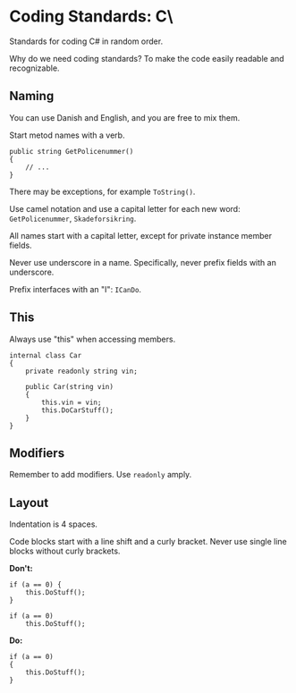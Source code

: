 # Coding Standards: C\

Standards for coding C\# in random order.

Why do we need coding standards? To make the code easily readable and recognizable.

## Naming

You can use Danish and English, and you are free to mix them.

Start metod names with a verb.

```
public string GetPolicenummer()
{
    // ...
}
```

There may be exceptions, for example `ToString()`.

Use camel notation and use a capital letter for each new word: `GetPolicenummer`, `Skadeforsikring`.

All names start with a capital letter, except for private instance member fields.

Never use underscore in a name.  Specifically, never prefix fields with an underscore.

Prefix interfaces with an "I": `ICanDo`.

## This

Always use "this" when accessing members.

```
internal class Car
{
    private readonly string vin;

    public Car(string vin)
    {
        this.vin = vin;
        this.DoCarStuff();
    }
}
```

## Modifiers

Remember to add modifiers.  Use `readonly` amply.

## Layout

Indentation is 4 spaces.

Code blocks start with a line shift and a curly bracket.  Never use single line blocks without curly brackets.

**Don't:**

```
if (a == 0) {
    this.DoStuff();
}
```

```
if (a == 0)
    this.DoStuff();
```

**Do:**

```
if (a == 0)
{
    this.DoStuff();
}
```



